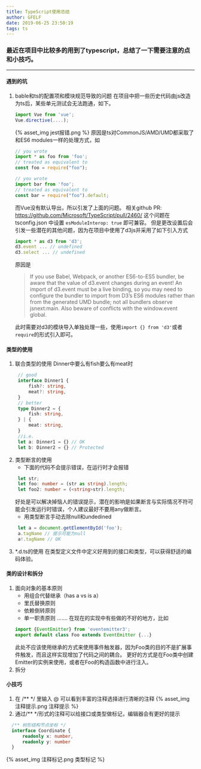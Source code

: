 ```yaml
---
title: TypeScript使用总结
author: GFELF
date: 2019-06-25 23:50:19
tags: ts 
---
```

### 最近在项目中比较多的用到了typescript，总结了一下需要注意的点和小技巧。

---
<!-- more -->
#### 遇到的坑
1. bable和ts的配置项和模块规范导致的问题
    在项目中把一些历史代码由js改造为ts后，某些单元测试会无法跑通，如下。
    ```javascript
    import Vue from 'vue';
    Vue.directive(....);
    ```
    {% asset_img jest报错.png %}
    原因是ts对CommonJS/AMD/UMD都采取了和ES6 modules一样的处理方式，如
    ```javascript
    // you wrote
    import * as foo from 'foo';
    // treated as equivalent to
    const foo = require("foo");

    // you wrote
    import bar from 'foo';
    // treated as equivalent to
    const bar = require("foo").default;
    ```
    而Vue没有默认导出，所以引发了上面的问题。
    相关github PR: <https://github.com/Microsoft/TypeScript/pull/2460/>
    这个问题在tsconfig.json 中设置 `esModuleInterop: true` 即可兼容。
    但是更改设置后会引发一些潜在的其他问题，因为在项目中使用了d3js并采用了如下引入方式
    ```javascript
    import * as d3 from 'd3';
    d3.event ... // undefined
    d3.select ... // undefined
    ```
    原因是
    > If you use Babel, Webpack, or another ES6-to-ES5 bundler, be aware that the value of d3.event changes during an event! An import of d3.event must be a live binding, so you may need to configure the bundler to import from D3’s ES6 modules rather than from the generated UMD bundle; not all bundlers observe jsnext:main. Also beware of conflicts with the window.event global.
    
    此时需要对d3的模块导入单独处理一些，使用`import {} from 'd3'`或者`require`的形式引入即可。

#### 类型的使用
1. 联合类型的使用
   Dinner中要么有fish要么有meat时
   ```typescript
    // good
    interface Dinner1 {
        fish?: string,
        meat?: string,
    }
    // better
    type Dinner2 = {
        fish: string,
    } | {
        meat: string,
    }
    //i.e.
    let a: Dinner1 = {} // OK
    let b: Dinner2 = {} // Protected
   ```
2. 类型断言的使用
   - 下面的代码不会提示错误，在运行时才会报错
   ```typescript
    let str;
    let foo: number = (str as string).length;
    let foo2: number = (<string>str).length;
   ```
   好处是可以解决掉恼人的错误提示，潜在的影响是如果断言与实际情况不符可能会引发运行时错误，个人建议最好不要用any做断言。
   - 用类型断言手动去除null和undedined
   ```typescript
    let a = document.getElementById('foo');
    a.tagName // 提示可能为null
    a!.tagName // OK
   ```
3. *.d.ts的使用
    在类型定义文件中定义好用到的接口和类型，可以获得舒适的编码体验。

#### 类的设计和拆分
1. 面向对象的基本原则
    - 用组合代替继承（has a vs is a）
    - 里氏替换原则
    - 依赖倒转原则
    - 单一职责原则
    .......
    在现在的实现中有些做的不好的地方，比如
    ```typescript
    import {EventEmitter} from 'eventemitter3';
    export default class Foo extends EventEmitter {...}
    ```
    此处不应该使用继承的方式来使用事件触发器，因为Foo类的目的不是扩展事件触发，而且这样实现增加了代码之间的耦合。
    更好的方式是在Foo类中创建Emitter的实例来使用，或者在Foo的构造函数中进行注入。
2. 拆分

#### 小技巧
  1. 在 /** */ 里输入 @ 可以看到丰富的注释选择进行清晰的注释
  {% asset_img 注释提示.png 注释提示 %}
  2. 通过/** */形式的注释可以给接口或类型做标记，编辑器会有更好的提示
  ```typescript
    /** 树形结构节点坐标 */
    interface Coordinate {
        readonly x: number,
        readonly y: number
    }
  ```
  {% asset_img 注释标记.png 类型标记 %}
